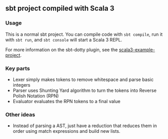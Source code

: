 ## sbt project compiled with Scala 3

### Usage

This is a normal sbt project. You can compile code with `sbt compile`, run it with `sbt run`, and `sbt console` will start a Scala 3 REPL.

For more information on the sbt-dotty plugin, see the
[scala3-example-project](https://github.com/scala/scala3-example-project/blob/main/README.md).

### Key parts
- Lexer simply makes tokens to remove whitespace and parse basic integers
- Parser uses Shunting Yard algorithm to turn the tokens into Reverse Polish Notation (RPN)
- Evaluator evaluates the RPN tokens to a final value


### Other ideas
- Instead of parsing a AST, just have a reduction that reduces them in order using match expressions and build new lists.

